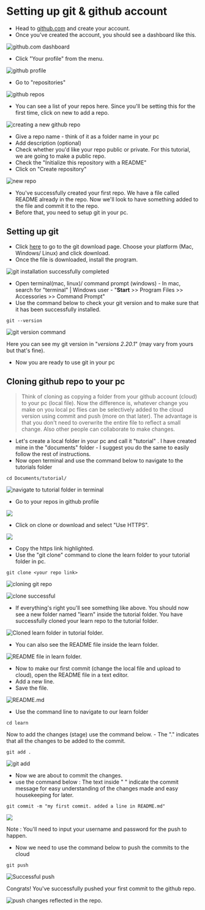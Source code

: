 # Setting up git & github account

* Head to [github.com](https://www.github.com) and create your account. 
* Once you've created the account, you should see a dashboard like this. 

![github.com dashboard](../.gitbook/assets/screenshot-2019-01-13-at-2.56.54-pm%20%281%29.png)

* Click  "Your profile" from the menu. 

![github profile](../.gitbook/assets/screenshot-2019-01-13-at-2.57.04-pm.png)

* Go to "repositories" 

![github repos](../.gitbook/assets/screenshot-2019-01-13-at-2.57.11-pm.png)

* You can see a list of your repos here. Since you'll be setting this for the first time, click on new to add a repo. 

![creating a new github repo](../.gitbook/assets/screenshot-2019-01-13-at-2.57.28-pm.png)

* Give a repo name - think of it as a folder name in your pc
* Add description \(optional\)
* Check whether you'd like your repo public or private. For this tutorial, we are going to make a public repo. 
* Check the "Initialize this repository with a README" 
* Click on "Create repository" 

![new repo](../.gitbook/assets/screenshot-2019-01-13-at-2.57.42-pm.png)

 

* You've successfully created your first repo. We have a file called README already in the repo. Now we'll look to have something added to the file and commit it to the repo. 
* Before that, you need to setup git in your pc.

## Setting up git

* Click [here](https://git-scm.com/downloads) to go to the git download page. Choose your platform \(Mac, Windows/ Linux\) and click download. 
* Once the file is downloaded, install the program.

![git installation successfully completed ](../.gitbook/assets/screenshot-2019-01-13-at-3.24.33-pm.png)

* Open terminal\(mac, linux\)/ command prompt \(windows\) - In mac, search for "terminal" \| Windows user - "**Start** &gt;&gt; Program Files &gt;&gt; Accessories &gt;&gt; Command Prompt"  
* Use the command below to check your git version and to make sure that it has been successfully installed. 

```text
git --version
```

![git version command](../.gitbook/assets/screenshot-2019-01-13-at-3.28.35-pm.png)

Here you can see my git version in "_versions 2.20.1_" \(may vary from yours but that's fine\). 

* Now you are ready to use git in your pc

## Cloning github repo to your pc

> Think of cloning as copying a folder from your github account \(cloud\) to your pc \(local file\). Now the difference is, whatever change you make on you local pc flies can be selectively added to the cloud version using commit and push \(more on that later\). The advantage is that you don't need to overwrite the entire file to reflect a small change. Also other people can collaborate to make changes.

* Let's create a local folder in your pc and call it "tutorial" . I have created mine in the "documents" folder - I suggest you do the same to easily follow the rest of instructions. 
* Now open terminal and use the command below to navigate to the tutorials folder 

```text
cd Documents/tutorial/
```

![navigate to tutorial folder in terminal](../.gitbook/assets/screenshot-2019-01-13-at-3.48.22-pm.png)

* Go to your repos in github profile 

![](../.gitbook/assets/screenshot-2019-01-13-at-3.37.09-pm.png)

* Click on clone or download and select "Use HTTPS". 

![](../.gitbook/assets/screenshot-2019-01-13-at-3.37.23-pm.png)

* Copy the https link highlighted. 
* Use the "git clone" command to clone the learn folder to your tutorial folder in pc. 

```text
git clone <your repo link>
```

![cloning git repo](../.gitbook/assets/screenshot-2019-01-13-at-3.50.45-pm.png)

![clone successful ](../.gitbook/assets/screenshot-2019-01-13-at-3.50.57-pm.png)

* If everything's right you'll see something like above. You should now see a new folder named "learn" inside the tutorial folder. You have successfully cloned your learn repo to the tutorial folder. 

![Cloned learn folder in tutorial folder. ](../.gitbook/assets/screenshot-2019-01-13-at-3.51.09-pm.png)

* You can also see the README file inside the learn folder. 

![README file in learn folder. ](../.gitbook/assets/screenshot-2019-01-13-at-3.51.18-pm.png)

* Now to make our first commit \(change the local file and upload to cloud\), open the README file in a text editor. 
* Add a new line. 
* Save the file. 

![README.md](../.gitbook/assets/screenshot-2019-01-13-at-3.55.44-pm.png)

* Use the command line to navigate to our learn folder 

```text
cd learn
```

Now to add the changes \(stage\) use the command below.  - The "." indicates that all the changes to be added to the commit. 

```text
git add .
```

![git add](../.gitbook/assets/screenshot-2019-01-13-at-3.59.53-pm.png)

* Now we are about to commit the changes. 
* use the command below : The text inside " " indicate the commit message for easy understanding of the changes made and easy housekeeping for later. 

```text
git commit -m "my first commit. added a line in README.md" 
```

![](../.gitbook/assets/screenshot-2019-01-13-at-4.04.35-pm.png)

Note : You'll need to input your username and password for the push to happen. 

* Now we need to use the command below to push the commits to the cloud 

```text
git push
```

![Successful push](../.gitbook/assets/screenshot-2019-01-13-at-4.06.07-pm.png)

Congrats! You've successfully pushed your first commit to the github repo. 



![push changes reflected in the repo. ](../.gitbook/assets/screenshot-2019-01-13-at-4.07.18-pm.png)

